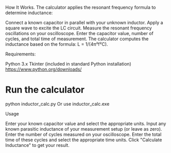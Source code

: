 How It Works.
The calculator applies the resonant frequency formula to determine inductance:

Connect a known capacitor in parallel with your unknown inductor.
Apply a square wave to excite the LC circuit.
Measure the resonant frequency oscillations on your oscilloscope.
Enter the capacitor value, number of cycles, and total time of measurement.
The calculator computes the inductance based on the formula: L = 1/(4π²f²C).

Requirements:

Python 3.x
Tkinter (included in standard Python installation)
https://www.python.org/downloads/

# Run the calculator
python inductor_calc.py
Or use inductor_calc.exe 

Usage

Enter your known capacitor value and select the appropriate units.
Input any known parasitic inductance of your measurement setup (or leave as zero).
Enter the number of cycles measured on your oscilloscope.
Enter the total time of these cycles and select the appropriate time units.
Click "Calculate Inductance" to get your result.
